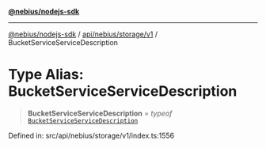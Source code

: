 [**@nebius/nodejs-sdk**](../../../../../README.md)

---

[@nebius/nodejs-sdk](../../../../../README.md) / [api/nebius/storage/v1](../README.md) / BucketServiceServiceDescription

# Type Alias: BucketServiceServiceDescription

> **BucketServiceServiceDescription** = _typeof_ [`BucketServiceServiceDescription`](../variables/BucketServiceServiceDescription.md)

Defined in: src/api/nebius/storage/v1/index.ts:1556
